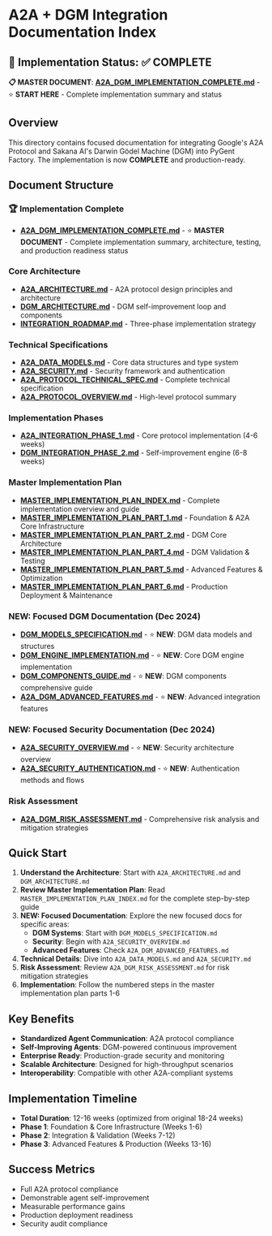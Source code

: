 # A2A + DGM Integration Documentation Index

## 🎯 Implementation Status: ✅ **COMPLETE**

**📋 MASTER DOCUMENT**: **[A2A_DGM_IMPLEMENTATION_COMPLETE.md](A2A_DGM_IMPLEMENTATION_COMPLETE.md)** - ⭐ **START HERE** - Complete implementation summary and status

## Overview

This directory contains focused documentation for integrating Google's A2A Protocol and Sakana AI's Darwin Gödel Machine (DGM) into PyGent Factory. The implementation is now **COMPLETE** and production-ready.

## Document Structure

### 🏆 Implementation Complete
- **[A2A_DGM_IMPLEMENTATION_COMPLETE.md](A2A_DGM_IMPLEMENTATION_COMPLETE.md)** - ⭐ **MASTER DOCUMENT** - Complete implementation summary, architecture, testing, and production readiness status

### Core Architecture
- **[A2A_ARCHITECTURE.md](A2A_ARCHITECTURE.md)** - A2A protocol design principles and architecture
- **[DGM_ARCHITECTURE.md](DGM_ARCHITECTURE.md)** - DGM self-improvement loop and components
- **[INTEGRATION_ROADMAP.md](INTEGRATION_ROADMAP.md)** - Three-phase implementation strategy

### Technical Specifications
- **[A2A_DATA_MODELS.md](A2A_DATA_MODELS.md)** - Core data structures and type system
- **[A2A_SECURITY.md](A2A_SECURITY.md)** - Security framework and authentication
- **[A2A_PROTOCOL_TECHNICAL_SPEC.md](A2A_PROTOCOL_TECHNICAL_SPEC.md)** - Complete technical specification
- **[A2A_PROTOCOL_OVERVIEW.md](A2A_PROTOCOL_OVERVIEW.md)** - High-level protocol summary

### Implementation Phases
- **[A2A_INTEGRATION_PHASE_1.md](A2A_INTEGRATION_PHASE_1.md)** - Core protocol implementation (4-6 weeks)
- **[DGM_INTEGRATION_PHASE_2.md](DGM_INTEGRATION_PHASE_2.md)** - Self-improvement engine (6-8 weeks)

### Master Implementation Plan
- **[MASTER_IMPLEMENTATION_PLAN_INDEX.md](MASTER_IMPLEMENTATION_PLAN_INDEX.md)** - Complete implementation overview and guide
- **[MASTER_IMPLEMENTATION_PLAN_PART_1.md](MASTER_IMPLEMENTATION_PLAN_PART_1.md)** - Foundation & A2A Core Infrastructure
- **[MASTER_IMPLEMENTATION_PLAN_PART_2.md](MASTER_IMPLEMENTATION_PLAN_PART_2.md)** - DGM Core Architecture  
- **[MASTER_IMPLEMENTATION_PLAN_PART_4.md](MASTER_IMPLEMENTATION_PLAN_PART_4.md)** - DGM Validation & Testing
- **[MASTER_IMPLEMENTATION_PLAN_PART_5.md](MASTER_IMPLEMENTATION_PLAN_PART_5.md)** - Advanced Features & Optimization
- **[MASTER_IMPLEMENTATION_PLAN_PART_6.md](MASTER_IMPLEMENTATION_PLAN_PART_6.md)** - Production Deployment & Maintenance

### NEW: Focused DGM Documentation (Dec 2024)
- **[DGM_MODELS_SPECIFICATION.md](DGM_MODELS_SPECIFICATION.md)** - ⭐ **NEW**: DGM data models and structures
- **[DGM_ENGINE_IMPLEMENTATION.md](DGM_ENGINE_IMPLEMENTATION.md)** - ⭐ **NEW**: Core DGM engine implementation
- **[DGM_COMPONENTS_GUIDE.md](DGM_COMPONENTS_GUIDE.md)** - ⭐ **NEW**: DGM components comprehensive guide
- **[A2A_DGM_ADVANCED_FEATURES.md](A2A_DGM_ADVANCED_FEATURES.md)** - ⭐ **NEW**: Advanced integration features

### NEW: Focused Security Documentation (Dec 2024)
- **[A2A_SECURITY_OVERVIEW.md](A2A_SECURITY_OVERVIEW.md)** - ⭐ **NEW**: Security architecture overview
- **[A2A_SECURITY_AUTHENTICATION.md](A2A_SECURITY_AUTHENTICATION.md)** - ⭐ **NEW**: Authentication methods and flows

### Risk Assessment
- **[A2A_DGM_RISK_ASSESSMENT.md](A2A_DGM_RISK_ASSESSMENT.md)** - Comprehensive risk analysis and mitigation strategies

## Quick Start

1. **Understand the Architecture**: Start with `A2A_ARCHITECTURE.md` and `DGM_ARCHITECTURE.md`
2. **Review Master Implementation Plan**: Read `MASTER_IMPLEMENTATION_PLAN_INDEX.md` for the complete step-by-step guide
3. **NEW: Focused Documentation**: Explore the new focused docs for specific areas:
   - **DGM Systems**: Start with `DGM_MODELS_SPECIFICATION.md`
   - **Security**: Begin with `A2A_SECURITY_OVERVIEW.md`
   - **Advanced Features**: Check `A2A_DGM_ADVANCED_FEATURES.md`
4. **Technical Details**: Dive into `A2A_DATA_MODELS.md` and `A2A_SECURITY.md`
4. **Risk Assessment**: Review `A2A_DGM_RISK_ASSESSMENT.md` for risk mitigation strategies
5. **Implementation**: Follow the numbered steps in the master implementation plan parts 1-6

## Key Benefits

- **Standardized Agent Communication**: A2A protocol compliance
- **Self-Improving Agents**: DGM-powered continuous improvement
- **Enterprise Ready**: Production-grade security and monitoring
- **Scalable Architecture**: Designed for high-throughput scenarios
- **Interoperability**: Compatible with other A2A-compliant systems

## Implementation Timeline

- **Total Duration**: 12-16 weeks (optimized from original 18-24 weeks)
- **Phase 1**: Foundation & Core Infrastructure (Weeks 1-6)
- **Phase 2**: Integration & Validation (Weeks 7-12)  
- **Phase 3**: Advanced Features & Production (Weeks 13-16)

## Success Metrics

- Full A2A protocol compliance
- Demonstrable agent self-improvement
- Measurable performance gains
- Production deployment readiness
- Security audit compliance

